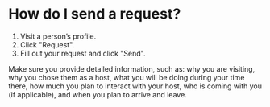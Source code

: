 # How do I send a request?

1. Visit a person’s profile.
2. Click "Request".
3. Fill out your request and click "Send".

Make sure you provide detailed information, such as: why you are visiting, why you chose them as a host, what you will be doing during your time there, how much you plan to interact with your host, who is coming with you (if applicable), and when you plan to arrive and leave.
